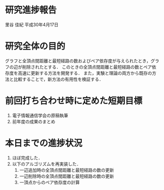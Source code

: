 研究進捗報告
================
里谷 佳紀
平成30年4月17日







# 研究全体の目的

グラフと全頂点間距離と最短経路の数およびペア依存度が与えられたとき，グラフの辺が削除されたとする．
このときの全頂点間距離と最短経路の数とペア依存度を高速に更新する方法を開発する．
また，実験と理論の両方から既存の方法と比較することで，新方法の有用性を検証する．

# 前回打ち合わせ時に定めた短期目標

1.  電子情報通信学会の原稿執筆
2.  前年度の成果のまとめ

# 本日までの進捗状況

1.  ほぼ完成した．
2.  以下のアルゴリズムを再実装した．
    1.  一辺追加時の全頂点間距離と最短経路の数の更新
    2.  一辺削除時の全頂点間距離と最短経路の数の更新
    3.  一頂点からのペア依存度の計算
